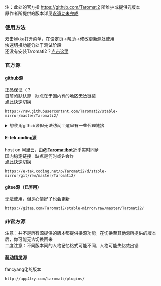 注：此处的官方指 https://github.com/Taromati2 所维护或提供的版本  
原作者所提供的版本详见[永遠に未完成]( http://unvollendet.web.fc2.com/)  
### 使用方法  
双击kikka打开菜单，在设定页->帮助->修改更新源处使用  
快速切换功能仍处于测试阶段  
还没有安装Taromati2？[点击这里]( https://github.com/Taromati2/Taromati2/releases/latest )
### 官方源  

#### github源  
正品保证（？  
目前的默认源，缺点在于国内有的地区无法链接  
[点此快速切换]( https://steve02081504.github.io/jump.html?url=x-ukagaka-link%3Atype%3Devent%26ghost%3DTaromati2%26info%3DMirrorChange%3Ahttps%3A%2F%2Fraw.githubusercontent.com%2FTaromati2%2Fstable-mirror%2Fmaster%2FTaromati2%2F )
```
https://raw.githubusercontent.com/Taromati2/stable-mirror/master/Taromati2/
```
<details>
<summary>想使用github源但无法访问？这里有一些代理链接</summary>


#### github源但是使用staticdn代理  
可以试试看，效果我不知道  
[点此快速切换]( https://steve02081504.github.io/jump.html?url=x-ukagaka-link%3Atype%3Devent%26ghost%3DTaromati2%26info%3DMirrorChange%3Ahttps%3A%2F%2Fraw.staticdn.net%2FTaromati2%2Fstable-mirror%2Fmaster%2FTaromati2%2F )
```
https://raw.staticdn.net/Taromati2/stable-mirror/master/Taromati2/
```
#### github源但是使用fastgit代理  
可以试试看，效果我不知道  
[点此快速切换]( https://steve02081504.github.io/jump.html?url=x-ukagaka-link%3Atype%3Devent%26ghost%3DTaromati2%26info%3DMirrorChange%3Ahttps%3A%2F%2Fraw.fastgit.org%2FTaromati2%2Fstable-mirror%2Fmaster%2FTaromati2%2F )
```
https://raw.fastgit.org/Taromati2/stable-mirror/master/Taromati2/
```
#### github源但是使用jsdelivr代理（已弃用）  
全球（包括国内）可访问，速度较快，不定时与github源同步  
缺点是不能及时获取更新，以及exe、vbs等类型的文件会更新出错  
[点此快速切换]( https://steve02081504.github.io/jump.html?url=x-ukagaka-link%3Atype%3Devent%26ghost%3DTaromati2%26info%3DMirrorChange%3Ahttps%3A%2F%2Fcdn.jsdelivr.net%2Fgh%2FTaromati2%2Fstable-mirror%40master%2FTaromati2%2F )
```
https://cdn.jsdelivr.net/gh/Taromati2/stable-mirror@master/Taromati2/
```

</details>

#### E-tek.coding源  
host on 阿里云，由[**@Taromatibot**](https://github.com/Taromatibot)近乎实时同步  
国内稳定链接，缺点是何时或许会炸  
[点此快速切换]( https://steve02081504.github.io/jump.html?url=x-ukagaka-link%3Atype%3Devent%26ghost%3DTaromati2%26info%3DMirrorChange%3Ahttps%3A%2F%2Fe-tek.coding.net%2Fp%2FTaromati2%2Fd%2Fstable-mirror%2Fgit%2Fraw%2Fmaster%2FTaromati2%2F )
```
https://e-tek.coding.net/p/Taromati2/d/stable-mirror/git/raw/master/Taromati2/
```

#### gitee源（已弃用）  
无法使用，但是心情好了也会更新  
```
https://gitee.com/Taromati2/stable-mirror/raw/master/Taromati2/
```

### 非官方源  
注意：并不是所有源提供的版本都提供换源功能，在切换至其他源所提供的版本后，你可能无法切换回来  
二度注意：不同版本间的人格记忆格式可能不同，人格可能失忆或出错  

#### [萌动精灵]( http://moeghost.cn/ )源  
fancyang佬的版本
```
http://app4try.com/taromati/plugins/
```
